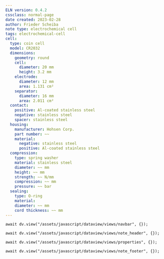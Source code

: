 ```yaml
---
ELN version: 0.4.2
cssclass: normal-page
date created: 2023-02-28
author: Frieder Scheiba
note type: electrochemical cell
tags: electrochemical-cell
cell:
  type: coin cell
  model: CR2032
  dimensions:
    geometry: round
    cell:
      diameter: 20 mm
      height: 3.2 mm
    electrode:
      diameter: 12 mm
      area: 1.131 cm²
    separator:
      diameter: 16 mm
      area: 2.011 cm²
  contact:
    positive: Al-coated stainless steel
    negative: stainless steel
    spacer: stainless steel
  housing:
    manufacturer: Hohsen Corp.
    part number: ~~
    material:
      negative: stainless steel
      positive: Al-coated stainless steel
  compression:
    type: spring washer
    material: stainless steel
    diameter: ~~ mm
    height: ~~ mm
    strength: ~~ N/mm
    compression: ~~ mm
    pressure: ~~ bar
  sealing: 
    type: O-ring
    material: 
    diameter: ~~ mm
    cord thickness: ~~ mm
---
```


```dataviewjs
await dv.view("/assets/javascript/dataview/views/navbar", {});
```

```dataviewjs
await dv.view("/assets/javascript/dataview/views/note_header", {});
```

```dataviewjs
await dv.view("/assets/javascript/dataview/views/properties", {});
```

```dataviewjs
await dv.view("/assets/javascript/dataview/views/note_footer", {});
```
